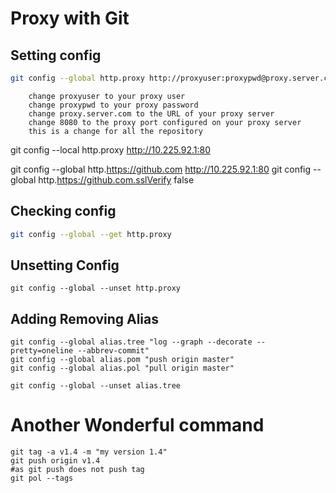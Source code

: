 # Proxy with Git

## Setting config

```bash
git config --global http.proxy http://proxyuser:proxypwd@proxy.server.com:8080
```

        change proxyuser to your proxy user
        change proxypwd to your proxy password
        change proxy.server.com to the URL of your proxy server
        change 8080 to the proxy port configured on your proxy server
        this is a change for all the repository

git config --local http.proxy http://10.225.92.1:80

git config --global http.https://github.com http://10.225.92.1:80
git config --global http.https://github.com.sslVerify false

## Checking config

```bash
git config --global --get http.proxy
```

## Unsetting Config

```shell
git config --global --unset http.proxy
```

## Adding Removing Alias

```shell
git config --global alias.tree "log --graph --decorate --pretty=oneline --abbrev-commit"
git config --global alias.pom "push origin master"
git config --global alias.pol "pull origin master"

git config --global --unset alias.tree
```

# Another Wonderful command
```shell
git tag -a v1.4 -m "my version 1.4"
git push origin v1.4 
#as git push does not push tag
git pol --tags
```

